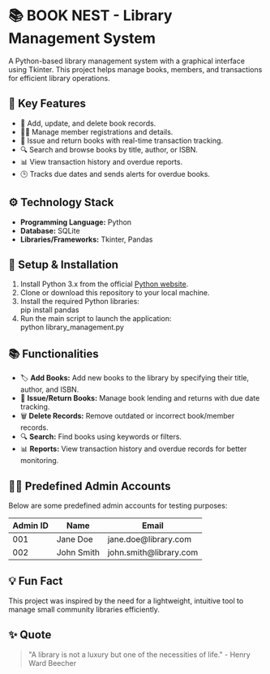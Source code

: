 <!DOCTYPE html>
<html lang="en">
<body>

<h1>📚 BOOK NEST - Library Management System</h1>
<p>
  A Python-based library management system with a graphical interface using Tkinter. This project helps manage books, members, and transactions for efficient library operations.
</p>

<h2>🌟 Key Features</h2>
<ul>
  <li>📖 Add, update, and delete book records.</li>
  <li>🧑‍💼 Manage member registrations and details.</li>
  <li>🔄 Issue and return books with real-time transaction tracking.</li>
  <li>🔍 Search and browse books by title, author, or ISBN.</li>
  <li>📊 View transaction history and overdue reports.</li>
  <li>🕒 Tracks due dates and sends alerts for overdue books.</li>
</ul>

<h2>⚙️ Technology Stack</h2>
<ul>
  <li><strong>Programming Language:</strong> Python</li>
  <li><strong>Database:</strong> SQLite</li>
  <li><strong>Libraries/Frameworks:</strong> Tkinter, Pandas</li>
</ul>

<h2>🚀 Setup & Installation</h2>
<ol>
  <li>Install Python 3.x from the official <a href="https://www.python.org/downloads/">Python website</a>.</li>
  <li>Clone or download this repository to your local machine.</li>
  <li>Install the required Python libraries:
    <div class="code-block">pip install pandas</div>
  </li>
  <li>Run the main script to launch the application:
    <div class="code-block">python library_management.py</div>
  </li>
</ol>

<h2>📚 Functionalities</h2>
<ul>
  <li>🏷️ <strong>Add Books:</strong> Add new books to the library by specifying their title, author, and ISBN.</li>
  <li>🔄 <strong>Issue/Return Books:</strong> Manage book lending and returns with due date tracking.</li>
  <li>🗑️ <strong>Delete Records:</strong> Remove outdated or incorrect book/member records.</li>
  <li>🔍 <strong>Search:</strong> Find books using keywords or filters.</li>
  <li>📊 <strong>Reports:</strong> View transaction history and overdue records for better monitoring.</li>
</ul>

<h2>🧑‍💻 Predefined Admin Accounts</h2>
<p>Below are some predefined admin accounts for testing purposes:</p>
<table>
  <thead>
    <tr>
      <th>Admin ID</th>
      <th>Name</th>
      <th>Email</th>
    </tr>
  </thead>
  <tbody>
    <tr>
      <td>001</td>
      <td>Jane Doe</td>
      <td>jane.doe@library.com</td>
    </tr>
    <tr>
      <td>002</td>
      <td>John Smith</td>
      <td>john.smith@library.com</td>
    </tr>
  </tbody>
</table>

<h2>💡 Fun Fact</h2>
<p>
  This project was inspired by the need for a lightweight, intuitive tool to manage small community libraries efficiently.
</p>

<h2>✨ Quote</h2>
<blockquote>
  "A library is not a luxury but one of the necessities of life." - Henry Ward Beecher
</blockquote>

</body>
</html>
